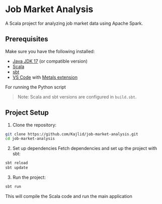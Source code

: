 # Job Market Analysis

A Scala project for analyzing job market data using Apache Spark.

## Prerequisites

Make sure you have the following installed:

- [Java JDK 17](https://adoptium.net/) (or compatible version)
- [Scala](https://www.scala-lang.org/download/)
- [sbt](https://www.scala-sbt.org/)
- [VS Code](https://code.visualstudio.com/) with [Metals extension](https://scalameta.org/metals/)

For running the Python script

> Note: Scala and sbt versions are configured in `build.sbt`.


## Project Setup

1. Clone the repository:

```bash
git clone https://github.com/Kajlid/job-market-analysis.git
cd job-market-analysis
```

2. Set up dependencies
Fetch dependencies and set up the project with sbt:
```bash
sbt reload
sbt update
```

3. Run the project:
```bash
sbt run
```
This will compile the Scala code and run the main application